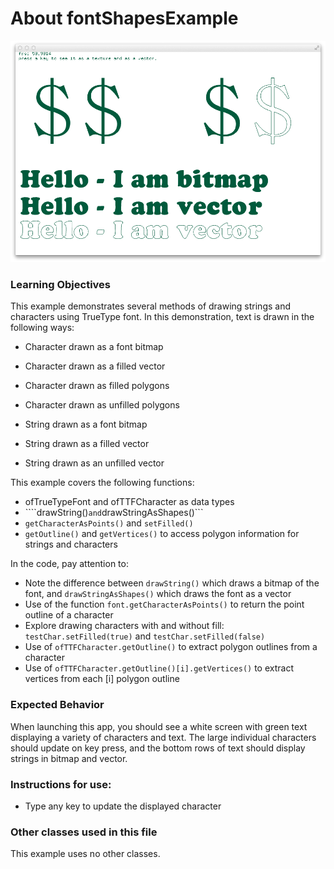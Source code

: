 # About fontShapesExample

![Screenshot of fontShapesExample](fontShapesExample.png)


### Learning Objectives

This example demonstrates several methods of drawing strings and characters using TrueType font. In this demonstration, text is drawn in the following ways:

* Character drawn as a font bitmap
* Character drawn as a filled vector
* Character drawn as filled polygons
* Character drawn as unfilled polygons


* String drawn as a font bitmap
* String drawn as a filled vector
* String drawn as an unfilled vector


This example covers the following functions:

* ofTrueTypeFont and ofTTFCharacter as data types
* ````drawString()``` and ```drawStringAsShapes()```
* ```getCharacterAsPoints()``` and ```setFilled()```
* ```getOutline()``` and ```getVertices()``` to access polygon information for strings and characters

In the code, pay attention to: 


* Note the difference between ```drawString()``` which draws a bitmap of the font, and ```drawStringAsShapes()``` which draws the font as a vector
* Use of the function ```font.getCharacterAsPoints()``` to return the point outline of a character
* Explore drawing characters with and without fill: ```testChar.setFilled(true)``` and ```testChar.setFilled(false)```
* Use of ```ofTTFCharacter.getOutline()``` to extract polygon outlines from a character
* Use of ```ofTTFCharacter.getOutline()[i].getVertices()``` to extract vertices from each [i] polygon outline


### Expected Behavior

When launching this app, you should see a white screen with green text displaying a variety of characters and text. The large individual characters should update on key press, and the bottom rows of text should display strings in bitmap and vector.

### Instructions for use:

* Type any key to update the displayed character

### Other classes used in this file

This example uses no other classes.
